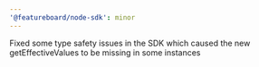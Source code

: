 ```yaml
---
'@featureboard/node-sdk': minor
---
```


Fixed some type safety issues in the SDK which caused the new getEffectiveValues to be missing in some instances
